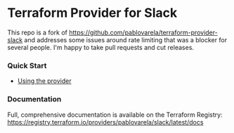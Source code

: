 # Terraform Provider for Slack

This repo is a fork of https://github.com/pablovarela/terraform-provider-slack and addresses some issues around rate limiting that was a blocker for several people. I'm happy to take pull requests and cut releases.

### Quick Start

- [Using the provider ](https://registry.terraform.io/providers/pablovarela/slack/latest/docs)

### Documentation

Full, comprehensive documentation is available on the Terraform Registry: https://registry.terraform.io/providers/pablovarela/slack/latest/docs
